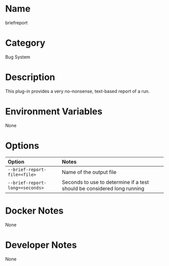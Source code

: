 <!---
  Licensed to the Apache Software Foundation (ASF) under one
  or more contributor license agreements.  See the NOTICE file
  distributed with this work for additional information
  regarding copyright ownership.  The ASF licenses this file
  to you under the Apache License, Version 2.0 (the
  "License"); you may not use this file except in compliance
  with the License.  You may obtain a copy of the License at

    http://www.apache.org/licenses/LICENSE-2.0

  Unless required by applicable law or agreed to in writing,
  software distributed under the License is distributed on an
  "AS IS" BASIS, WITHOUT WARRANTIES OR CONDITIONS OF ANY
  KIND, either express or implied.  See the License for the
  specific language governing permissions and limitations
  under the License.
-->

# Name

briefreport

# Category

Bug System

# Description

This plug-in provides a very no-nonsense, text-based report of a run.

# Environment Variables

None

# Options

| Option | Notes |
|:---------|:------|
| `--brief-report-file=<file>` | Name of the output file |
| `--brief-report-long=<seconds>` | Seconds to use to determine if a test should be considered long running |

# Docker Notes

None

# Developer Notes

None
